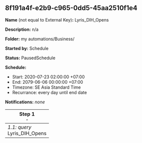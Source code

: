 ## 8f191a4f-e2b9-c965-0dd5-45aa2510f1e4

**Name** (not equal to External Key)**:** Lyris_DIH_Opens

**Description:** n/a

**Folder:** my automations/Business/

**Started by:** Schedule

**Status:** PausedSchedule

**Schedule:**

* Start: 2020-07-23 02:00:00 +07:00
* End: 2079-06-06 00:00:00 +07:00
* Timezone: SE Asia Standard Time
* Recurrance: every day until end date

**Notifications:** _none_


| Step 1<br>_<small>-</small>_ |
| --- |
| _1.1: query_<br>Lyris_DIH_Opens |
